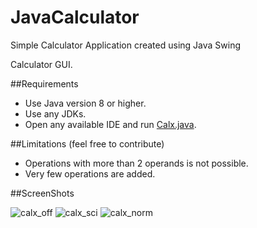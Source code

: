 # JavaCalculator

Simple Calculator Application created using Java Swing

Calculator GUI.


##Requirements

* Use Java version 8 or higher.
* Use any JDKs.
* Open any available IDE and run [Calx.java](CalX.java).


##Limitations (feel free to contribute)

* Operations with more than 2 operands is not possible.
* Very few operations are added.


##ScreenShots

![calx_off](https://user-images.githubusercontent.com/96691996/212496510-1e0dbaa6-ac9d-442f-8e6c-ab1ba714304f.png)
![calx_sci](https://user-images.githubusercontent.com/96691996/212496511-b33f1359-3250-4863-aea0-f9d6b667e038.png)
![calx_norm](https://user-images.githubusercontent.com/96691996/212496513-49ec50e3-0e9f-406f-bd0c-9a0882eecc39.png)
